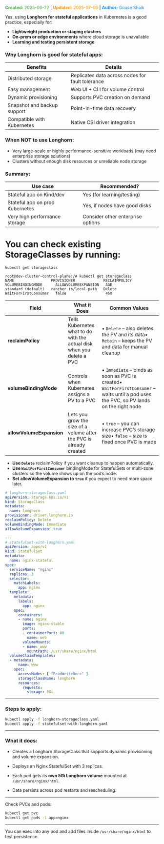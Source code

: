 <span style="color:#4caf50;"><b>Created:</b> 2025-06-22</span> | <span style="color:#ff9800;"><b>Updated:</b> 2025-07-06</span> | <span style="color:#2196f3;"><b>Author:</b> Gouse Shaik</span>

Yes, using **Longhorn for stateful applications** in Kubernetes is a good practice, especially for:

- **Lightweight production or staging clusters**
- **On-prem or edge environments** where cloud storage is unavailable
- **Learning and testing persistent storage**

### Why Longhorn is good for stateful apps:

|Benefits|Details|
|---|---|
|Distributed storage|Replicates data across nodes for fault tolerance|
|Easy management|Web UI + CLI for volume control|
|Dynamic provisioning|Supports PVC creation on demand|
|Snapshot and backup support|Point-in-time data recovery|
|Compatible with Kubernetes|Native CSI driver integration|

### When NOT to use Longhorn:

- Very large-scale or highly performance-sensitive workloads (may need enterprise storage solutions)
- Clusters without enough disk resources or unreliable node storage

### Summary:

|Use case|Recommended?|
|---|---|
|Stateful app on Kind/dev|Yes (for learning/testing)|
|Stateful app on prod Kubernetes|Yes, if nodes have good disks|
|Very high performance storage|Consider other enterprise options|
# You can check existing StorageClasses by running:
```
kubectl get storageclass

root@dev-cluster-control-plane:/# kubectl get storageclass
NAME                 PROVISIONER             RECLAIMPOLICY   VOLUMEBINDINGMODE      ALLOWVOLUMEEXPANSION   AGE
standard (default)   rancher.io/local-path   Delete          WaitForFirstConsumer   false                  46m
```

|Field|What it Does|Common Values|
|---|---|---|
|**reclaimPolicy**|Tells Kubernetes what to do with the actual disk when you delete a PVC|• `Delete` – also deletes the PV and its data• `Retain` – keeps the PV and data for manual cleanup|
|**volumeBindingMode**|Controls when Kubernetes assigns a PV to a PVC|• `Immediate` – binds as soon as PVC is created• `WaitForFirstConsumer` – waits until a pod uses the PVC, so PV lands on the right node|
|**allowVolumeExpansion**|Lets you grow the size of a volume after the PVC is already created|• `true` – you can increase PVC’s storage size• `false` – size is fixed once PVC is made|
- **Use `Delete`** reclaimPolicy if you want cleanup to happen automatically.
- **Use `WaitForFirstConsumer`** bindingMode for StatefulSets or multi-zone clusters so the volume shows up on the pod’s node.
- **Set allowVolumeExpansion to `true`** if you expect to need more space later.

```yaml
# longhorn-storageclass.yaml
apiVersion: storage.k8s.io/v1
kind: StorageClass
metadata:
  name: longhorn
provisioner: driver.longhorn.io
reclaimPolicy: Delete
volumeBindingMode: Immediate
allowVolumeExpansion: true

---
# statefulset-with-longhorn.yaml
apiVersion: apps/v1
kind: StatefulSet
metadata:
  name: nginx-stateful
spec:
  serviceName: "nginx"
  replicas: 3
  selector:
    matchLabels:
      app: nginx
  template:
    metadata:
      labels:
        app: nginx
    spec:
      containers:
      - name: nginx
        image: nginx:stable
        ports:
        - containerPort: 80
          name: web
        volumeMounts:
        - name: www
          mountPath: /usr/share/nginx/html
  volumeClaimTemplates:
  - metadata:
      name: www
    spec:
      accessModes: [ "ReadWriteOnce" ]
      storageClassName: longhorn
      resources:
        requests:
          storage: 5Gi
```

---

### Steps to apply:

```bash
kubectl apply -f longhorn-storageclass.yaml
kubectl apply -f statefulset-with-longhorn.yaml
```

---

### What it does:

- Creates a Longhorn StorageClass that supports dynamic provisioning and volume expansion.
    
- Deploys an Nginx StatefulSet with 3 replicas.
    
- Each pod gets its **own 5Gi Longhorn volume** mounted at `/usr/share/nginx/html`.
    
- Data persists across pod restarts and rescheduling.
    

---

Check PVCs and pods:

```bash
kubectl get pvc
kubectl get pods -l app=nginx
```

---

You can exec into any pod and add files inside `/usr/share/nginx/html` to test persistence.